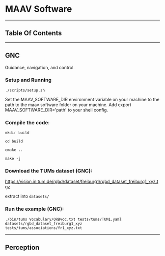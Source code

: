 # MAAV Software

---

## Table Of Contents

---

## GNC

Guidance, navigation, and control.

### Setup and Running

`./scripts/setup.sh`

Set the MAAV_SOFTWARE_DIR environment variable on your machine to the path to the maav software
folder on your machine. Add export MAAV_SOFTWARE_DIR='path' to your shell config.

### Compile the code:

`mkdir build`

`cd build`

`cmake ..`

`make -j`

### Download the TUMs dataset (GNC):

https://vision.in.tum.de/rgbd/dataset/freiburg1/rgbd_dataset_freiburg1_xyz.tgz

extract into `datasets/`

### Run the example (GNC):

`./bin/tums Vocabulary/ORBvoc.txt tests/tums/TUM1.yaml datasets/rgbd_dataset_freiburg1_xyz tests/tums/associations/fr1_xyz.txt`

---

## Perception
